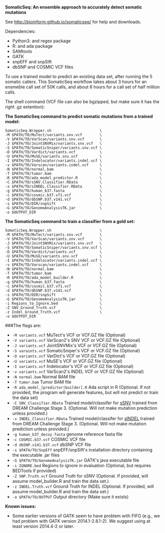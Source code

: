 <b>SomaticSeq: An ensemble approach to accurately detect somatic mutations</b>

See http://bioinform.github.io/somaticseq/ for help and downloads. 

Dependencies:
* Python3: and regex package
* R: and ada package
* SAMtools
* GATK
* snpEFF and snpSift
* dbSNP and COSMIC VCF files


To use a trained model to predict an existing data set, after running the 5 somatic callers. 
This SomaticSeq workflow takes about 3 hours for an ensmeble call set of 50K calls, and about 6 hours for a call set of half million calls. 

The shell command (VCF file can also be bgzipped, but make sure it has the right .gz extention):


<b>The SomaticSeq command to predict somatic mutations from a trained model:</b>

```
SomaticSeq.Wrapper.sh                      \
-M $PATH/TO/MuTect/variants.snv.vcf        \
-V $PATH/TO/VarScan/variants.snv.vcf       \
-J $PATH/TO/JointSNVMix/variants.snv.vcf   \
-S $PATH/TO/SomaticSniper/variants.snv.vcf \
-D $PATH/TO/Vardict/variants.vcf           \
-U $PATH/TO/MuSE/variants.snv.vcf          \
-I $PATH/TO/Indelocator/variants.indel.vcf \
-v $PATH/TO/Varscan/variants.indel.vcf     \
-N $PATH/TO/normal.bam                     \
-T $PATH/TO/tumor.bam                      \
-R $PATH/TO/ada_model_predictor.R          \
-C $PATH/TO/sSNV.Classifier.RData          \
-x $PATH/TO/sINDEL.Classifier.RData        \
-g $PATH/TO/human_b37.fasta                \
-c $PATH/TO/cosmic.b37.v71.vcf             \
-d $PATH/TO/dbSNP.b37.v141.vcf             \
-s $PATH/TO/DIR/snpSift                    \
-G $PATH/TO/GenomeAnalysisTK.jar           \
-o $OUTPUT_DIR
```


<b>The SomaticSeq command to train a classifier from a gold set:</b>

```
SomaticSeq.Wrapper.sh                      \
-M $PATH/TO/MuTect/variants.snv.vcf        \
-V $PATH/TO/VarScan/variants.snv.vcf       \
-J $PATH/TO/JointSNVMix/variants.snv.vcf   \
-S $PATH/TO/SomaticSniper/variants.snv.vcf \
-D $PATH/TO/Vardict/variants.vcf           \
-U $PATH/TO/MuSE/variants.snv.vcf          \
-I $PATH/TO/Indelocator/variants.indel.vcf \
-v $PATH/TO/Varscan/variants.indel.vcf     \
-N $PATH/TO/normal.bam                     \
-T $PATH/TO/tumor.bam                      \
-R $PATH/TO/ada_model_builder.R            \
-g $PATH/TO/human_b37.fasta                \
-c $PATH/TO/cosmic.b37.v71.vcf             \
-d $PATH/TO/dbSNP.b37.v141.vcf             \
-s $PATH/TO/DIR/snpSift                    \
-G $PATH/TO/GenomeAnalysisTK.jar           \
-i Regions_to_Ignore.bed                   \
-Z SNV_Ground_Truth.vcf                    \
-z Indel_Ground_Truth.vcf                  \
-o $OUTPUT_DIR
```




###The flags are:

- `-M variants.vcf`
    MuTect's VCF or VCF.GZ file (Optional)
- `-V variants.vcf`
    VarScan2's SNV VCF or VCF.GZ file (Optional)
- `-J variants.vcf`
    JointSNVMix's VCF or VCF.GZ file (Optional)
- `-S varaints.vcf` 
    SomaticSniper's VCF or VCF.GZ file (Optional)
- `-D variants.vcf` 
    VarDict's VCF or VCF.GZ file (Optional)
- `-U variants.vcf`
    MuSE's VCF or VCF.GZ file (Optional)
- `-I variants.vcf`
    Indelocator's VCF or VCF.GZ file (Optional)
- `-v variants.vcf`
    VarScan2's INDEL VCF or VCF.GZ file (Optional)
- `-N normal.bam` 
    Normal BAM file
- `-T tumor.bam` 
    Tumor BAM file
- `-R ada_model_[predictor|builder].R` 
    Ada script in R (Optional. If not provided, the program will generate features, but will not predict or train the data set)
- `-C SNV_Classifier.RData` 
    Trained model/classifer for [sSNV](https://drive.google.com/open?id=0B9pfRlnkG-Z7QWdPVzZOWm5zbUU) trained from DREAM Challenge Stage 3. (Optional. Will not make mutation prediction unless provided.)
- `-x INDEL_Classifier.RData`
    Trained model/classifer for [sINDEL](https://drive.google.com/open?id=0B9pfRlnkG-Z7THRzcFZoaDBpdUE) trained from DREAM Challenge Stage 3. (Optional. Will not make mutation prediction unless provided.)
- `-g human_b37_decoy.fasta` 
    genome reference fasta file
- `-c COSMIC.b37.vcf`
    COSMIC VCF file
- `-d dbSNP.v141.b37.vcf`
    dbSNP VCF file
- `-s $PATH/TO/SnpEff`
    snpEFF/snpSift's installation directory containing the executable .jar files
- `-G $PATH/TO/GenomeAnalysisTK.jar`
    GATK's java executable file
- `-i IGNORE.bed`
    Regions to ignore in evaluation (Optional, but requires BEDTools if provided)
- `-Z SNP.Truth.vcf`
    Ground Truth for sSNV (Optional. If provided, will assume model_builder.R and train the data set.)
- `-z INDEL.Truth.vcf`
    Ground Truth for INDEL (Optional. If provided, will assume model_builder.R and train the data set.)
- `-o $PATH/TO/OUTPUT` 
    Output directory (Make sure it exists)


<b>Known issues:</b>
* Some earlier versions of GATK seem to have problem with FIFO (e.g., we had problem with GATK version 2014.1-2.8.1-2). We suggest using at least version 2014.4-2 or later.
